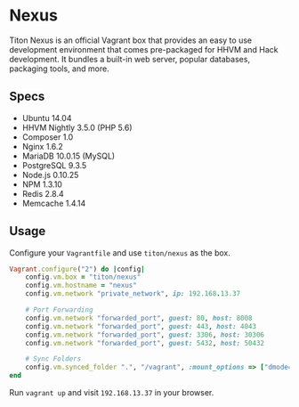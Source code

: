 # Nexus #

Titon Nexus is an official Vagrant box that provides an easy to use development environment 
that comes pre-packaged for HHVM and Hack development. It bundles a built-in web server, 
popular databases, packaging tools, and more.

## Specs ##

* Ubuntu 14.04
* HHVM Nightly 3.5.0 (PHP 5.6)
* Composer 1.0
* Nginx 1.6.2
* MariaDB 10.0.15 (MySQL)
* PostgreSQL 9.3.5
* Node.js 0.10.25
* NPM 1.3.10
* Redis 2.8.4
* Memcache 1.4.14

## Usage ##

Configure your `Vagrantfile` and use `titon/nexus` as the box.

```ruby
Vagrant.configure("2") do |config|
    config.vm.box = "titon/nexus"
    config.vm.hostname = "nexus"
    config.vm.network "private_network", ip: 192.168.13.37

    # Port Forwarding
    config.vm.network "forwarded_port", guest: 80, host: 8008
    config.vm.network "forwarded_port", guest: 443, host: 4043
    config.vm.network "forwarded_port", guest: 3306, host: 30306
    config.vm.network "forwarded_port", guest: 5432, host: 50432

    # Sync Folders
    config.vm.synced_folder ".", "/vagrant", :mount_options => ["dmode=777", "fmode=666"]
end
```

Run `vagrant up` and visit `192.168.13.37` in your browser.